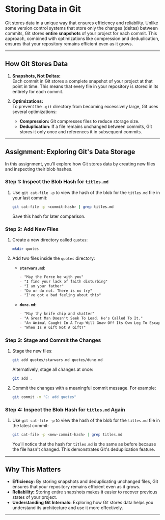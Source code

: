 # Storing Data in Git

Git stores data in a unique way that ensures efficiency and reliability. Unlike some version control systems that store only the changes (deltas) between commits, Git stores **entire snapshots** of your project for each commit. This approach, combined with optimizations like compression and deduplication, ensures that your repository remains efficient even as it grows.

---

## How Git Stores Data

1. **Snapshots, Not Deltas:**  
   Each commit in Git stores a complete snapshot of your project at that point in time. This means that every file in your repository is stored in its entirety for each commit.

2. **Optimizations:**  
   To prevent the `.git` directory from becoming excessively large, Git uses several optimizations:
   - **Compression:** Git compresses files to reduce storage size.
   - **Deduplication:** If a file remains unchanged between commits, Git stores it only once and references it in subsequent commits.

---

## Assignment: Exploring Git's Data Storage

In this assignment, you'll explore how Git stores data by creating new files and inspecting their blob hashes.

### Step 1: Inspect the Blob Hash for `titles.md`

1. Use `git cat-file -p` to view the hash of the blob for the `titles.md` file in your last commit:

   ```bash
   git cat-file -p <commit-hash> | grep titles.md
   ```

   Save this hash for later comparison.

### Step 2: Add New Files

1. Create a new directory called `quotes`:

   ```bash
   mkdir quotes
   ```

2. Add two files inside the `quotes` directory:

   - **`starwars.md`**:

     ```markdown
     - "May the Force be with you"
     - "I find your lack of faith disturbing"
     - "I am your father"
     - "Do or do not. There is no try"
     - "I've got a bad feeling about this"
     ```

   - **`dune.md`**:
     ```markdown
     - "May thy knife chip and shatter"
     - "A Great Man Doesn't Seek To Lead. He's Called To It."
     - "An Animal Caught In A Trap Will Gnaw Off Its Own Leg To Escape. What Will You Do?"
     - "When Is A Gift Not A Gift?"
     ```

### Step 3: Stage and Commit the Changes

1. Stage the new files:

   ```bash
   git add quotes/starwars.md quotes/dune.md
   ```

   Alternatively, stage all changes at once:

   ```bash
   git add .
   ```

2. Commit the changes with a meaningful commit message. For example:
   ```bash
   git commit -m "C: add quotes"
   ```

### Step 4: Inspect the Blob Hash for `titles.md` Again

1. Use `git cat-file -p` to view the hash of the blob for the `titles.md` file in the latest commit:

   ```bash
   git cat-file -p <new-commit-hash> | grep titles.md
   ```

   You'll notice that the hash for `titles.md` is the same as before because the file hasn't changed. This demonstrates Git's deduplication feature.

---

## Why This Matters

- **Efficiency:** By storing snapshots and deduplicating unchanged files, Git ensures that your repository remains efficient even as it grows.
- **Reliability:** Storing entire snapshots makes it easier to recover previous states of your project.
- **Understanding Git Internals:** Exploring how Git stores data helps you understand its architecture and use it more effectively.

---
